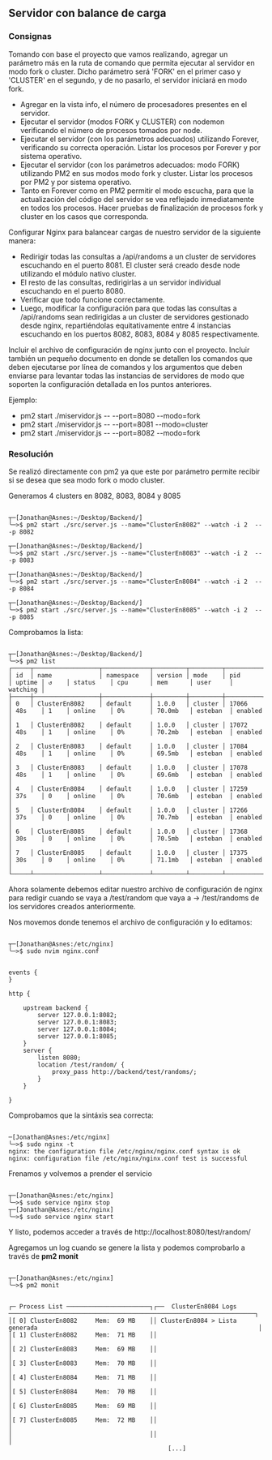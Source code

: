 ## Servidor con balance de carga

### Consignas

Tomando con base el proyecto que vamos realizando, agregar un parámetro más en la ruta de comando que permita ejecutar al servidor en modo fork o cluster. Dicho parámetro será 'FORK' en el primer caso y 'CLUSTER' en el segundo, y de no pasarlo, el servidor iniciará en modo fork.

- Agregar en la vista info, el número de procesadores presentes en el servidor.
- Ejecutar el servidor (modos FORK y CLUSTER) con nodemon verificando el número de procesos tomados por node.
- Ejecutar el servidor (con los parámetros adecuados) utilizando Forever, verificando su correcta operación. Listar los procesos por Forever y por sistema operativo.
- Ejecutar el servidor (con los parámetros adecuados: modo FORK) utilizando PM2 en sus modos modo fork y cluster. Listar los procesos por PM2 y por sistema operativo.
- Tanto en Forever como en PM2 permitir el modo escucha, para que la actualización del código del servidor se vea reflejado inmediatamente en todos los procesos.
Hacer pruebas de finalización de procesos fork y cluster en los casos que corresponda.

Configurar Nginx para balancear cargas de nuestro servidor de la siguiente manera:

- Redirigir todas las consultas a /api/randoms a un cluster de servidores escuchando en el puerto 8081. El cluster será creado desde node utilizando el módulo nativo cluster.
- El resto de las consultas, redirigirlas a un servidor individual escuchando en el puerto 8080.
- Verificar que todo funcione correctamente.
- Luego, modificar la configuración para que todas las consultas a /api/randoms sean redirigidas a un cluster de servidores gestionado desde nginx, repartiéndolas equitativamente entre 4 instancias escuchando en los puertos 8082, 8083, 8084 y 8085 respectivamente.

Incluir el archivo de configuración de nginx junto con el proyecto.
Incluir también un pequeño documento en donde se detallen los comandos que deben ejecutarse por línea de comandos y los argumentos que deben enviarse para levantar todas las instancias de servidores de modo que soporten la configuración detallada en los puntos anteriores.

Ejemplo:
- pm2 start ./miservidor.js -- --port=8080 --modo=fork
- pm2 start ./miservidor.js -- --port=8081 --modo=cluster
- pm2 start ./miservidor.js -- --port=8082 --modo=fork

### Resolución

Se realizó directamente con pm2 ya que este por parámetro permite recibir si se desea que sea modo fork o modo cluster.

Generamos 4 clusters en 8082, 8083, 8084 y 8085

```console

┬─[Jonathan@Asnes:~/Desktop/Backend/]
╰─>$ pm2 start ./src/server.js --name="ClusterEn8082" --watch -i 2  -- -p 8082

┬─[Jonathan@Asnes:~/Desktop/Backend/]
╰─>$ pm2 start ./src/server.js --name="ClusterEn8083" --watch -i 2  -- -p 8083

┬─[Jonathan@Asnes:~/Desktop/Backend/]
╰─>$ pm2 start ./src/server.js --name="ClusterEn8084" --watch -i 2  -- -p 8084

┬─[Jonathan@Asnes:~/Desktop/Backend/]
╰─>$ pm2 start ./src/server.js --name="ClusterEn8085" --watch -i 2  -- -p 8085

```



Comprobamos la lista:

```console

┬─[Jonathan@Asnes:~/Desktop/Backend/]
╰─>$ pm2 list
┌─────┬──────────────────┬─────────────┬─────────┬─────────┬──────────┬────────┬──────┬───────────┬──────────┬──────────┬──────────┬──────────┐
│ id  │ name             │ namespace   │ version │ mode    │ pid      │ uptime │ ↺    │ status    │ cpu      │ mem      │ user     │ watching │
├─────┼──────────────────┼─────────────┼─────────┼─────────┼──────────┼────────┼──────┼───────────┼──────────┼──────────┼──────────┼──────────┤
│ 0   │ ClusterEn8082    │ default     │ 1.0.0   │ cluster │ 17066    │ 48s    │ 1    │ online    │ 0%       │ 70.0mb   │ esteban  │ enabled  │
│ 1   │ ClusterEn8082    │ default     │ 1.0.0   │ cluster │ 17072    │ 48s    │ 1    │ online    │ 0%       │ 70.2mb   │ esteban  │ enabled  │
│ 2   │ ClusterEn8083    │ default     │ 1.0.0   │ cluster │ 17084    │ 48s    │ 1    │ online    │ 0%       │ 69.5mb   │ esteban  │ enabled  │
│ 3   │ ClusterEn8083    │ default     │ 1.0.0   │ cluster │ 17078    │ 48s    │ 1    │ online    │ 0%       │ 69.6mb   │ esteban  │ enabled  │
│ 4   │ ClusterEn8084    │ default     │ 1.0.0   │ cluster │ 17259    │ 37s    │ 0    │ online    │ 0%       │ 70.6mb   │ esteban  │ enabled  │
│ 5   │ ClusterEn8084    │ default     │ 1.0.0   │ cluster │ 17266    │ 37s    │ 0    │ online    │ 0%       │ 70.7mb   │ esteban  │ enabled  │
│ 6   │ ClusterEn8085    │ default     │ 1.0.0   │ cluster │ 17368    │ 30s    │ 0    │ online    │ 0%       │ 70.5mb   │ esteban  │ enabled  │
│ 7   │ ClusterEn8085    │ default     │ 1.0.0   │ cluster │ 17375    │ 30s    │ 0    │ online    │ 0%       │ 71.1mb   │ esteban  │ enabled  │
└─────┴──────────────────┴─────────────┴─────────┴─────────┴──────────┴────────┴──────┴───────────┴──────────┴──────────┴──────────┴──────────┘

```

Ahora solamente debemos editar nuestro archivo de configuración de nginx para redigir cuando se vaya a /test/random que vaya a -> /test/randoms de los servidores creados anteriormente.

Nos movemos donde tenemos el archivo de configuración y lo editamos:

```console

┬─[Jonathan@Asnes:/etc/nginx]
╰─>$ sudo nvim nginx.conf
```


```console

events {
}

http {

    upstream backend {
        server 127.0.0.1:8082;
        server 127.0.0.1:8083;
        server 127.0.0.1:8084;
        server 127.0.0.1:8085;
    }
    server {
        listen 8080;
        location /test/random/ {
            proxy_pass http://backend/test/randoms/;
        }
    }

}

```



Comprobamos que la sintáxis sea correcta:

```console

─[Jonathan@Asnes:/etc/nginx]
╰─>$ sudo nginx -t
nginx: the configuration file /etc/nginx/nginx.conf syntax is ok
nginx: configuration file /etc/nginx/nginx.conf test is successful

```

Frenamos y volvemos a prender el servicio

```console

┬─[Jonathan@Asnes:/etc/nginx]
╰─>$ sudo service nginx stop
┬─[Jonathan@Asnes:/etc/nginx]
╰─>$ sudo service nginx start

```

Y listo, podemos acceder a través de http://localhost:8080/test/random/

Agregamos un log cuando se genere la lista y podemos comprobarlo a través de **pm2 monit**

```console

┬─[Jonathan@Asnes:/etc/nginx]
╰─>$ pm2 monit


┌─ Process List ───────────────────────┐┌──  ClusterEn8084 Logs  ────────────────────────────────────────────────────────────────────┐
│[ 0] ClusterEn8082     Mem:  69 MB    ││ ClusterEn8084 > Lista generada                                                             │
│[ 1] ClusterEn8082     Mem:  71 MB    ││                                                                                            │
│[ 2] ClusterEn8083     Mem:  69 MB    ││                                                                                            │
│[ 3] ClusterEn8083     Mem:  70 MB    ││                                                                                            │
│[ 4] ClusterEn8084     Mem:  71 MB    ││                                                                                            │
│[ 5] ClusterEn8084     Mem:  70 MB    ││                                                                                            │
│[ 6] ClusterEn8085     Mem:  69 MB    ││                                                                                            │
│[ 7] ClusterEn8085     Mem:  72 MB    ││                                                                                            │
│                                      ││                                                                                            │
                                            [...]

```

